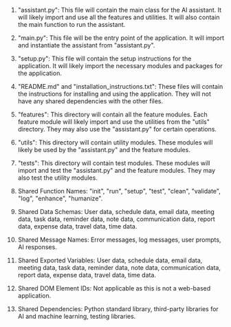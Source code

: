 1. "assistant.py": This file will contain the main class for the AI assistant. It will likely import and use all the features and utilities. It will also contain the main function to run the assistant.

2. "main.py": This file will be the entry point of the application. It will import and instantiate the assistant from "assistant.py".

3. "setup.py": This file will contain the setup instructions for the application. It will likely import the necessary modules and packages for the application.

4. "README.md" and "installation_instructions.txt": These files will contain the instructions for installing and using the application. They will not have any shared dependencies with the other files.

5. "features": This directory will contain all the feature modules. Each feature module will likely import and use the utilities from the "utils" directory. They may also use the "assistant.py" for certain operations.

6. "utils": This directory will contain utility modules. These modules will likely be used by the "assistant.py" and the feature modules.

7. "tests": This directory will contain test modules. These modules will import and test the "assistant.py" and the feature modules. They may also test the utility modules.

8. Shared Function Names: "init", "run", "setup", "test", "clean", "validate", "log", "enhance", "humanize".

9. Shared Data Schemas: User data, schedule data, email data, meeting data, task data, reminder data, note data, communication data, report data, expense data, travel data, time data.

10. Shared Message Names: Error messages, log messages, user prompts, AI responses.

11. Shared Exported Variables: User data, schedule data, email data, meeting data, task data, reminder data, note data, communication data, report data, expense data, travel data, time data.

12. Shared DOM Element IDs: Not applicable as this is not a web-based application.

13. Shared Dependencies: Python standard library, third-party libraries for AI and machine learning, testing libraries.